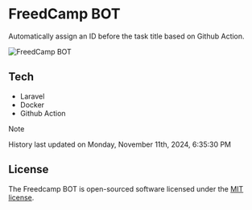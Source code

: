 # FreedCamp BOT

Automatically assign an ID before the task title based on Github Action.

![FreedCamp BOT](https://repository-images.githubusercontent.com/737932867/7d34798b-2680-471c-b089-a78a718d3d6a)

## Tech

- Laravel
- Docker
- Github Action

> [!NOTE]  
> History last updated on Monday, November 11th, 2024, 6:35:30 PM

## License

The Freedcamp BOT is open-sourced software licensed under the [MIT license](https://opensource.org/licenses/MIT).
